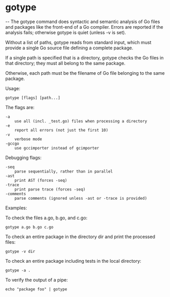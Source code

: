 # gotype
--
The gotype command does syntactic and semantic analysis of Go files and packages
like the front-end of a Go compiler. Errors are reported if the analysis fails;
otherwise gotype is quiet (unless -v is set).

Without a list of paths, gotype reads from standard input, which must provide a
single Go source file defining a complete package.

If a single path is specified that is a directory, gotype checks the Go files in
that directory; they must all belong to the same package.

Otherwise, each path must be the filename of Go file belonging to the same
package.

Usage:

    gotype [flags] [path...]

The flags are:

    -a
    	use all (incl. _test.go) files when processing a directory
    -e
    	report all errors (not just the first 10)
    -v
    	verbose mode
    -gccgo
    	use gccimporter instead of gcimporter

Debugging flags:

    -seq
    	parse sequentially, rather than in parallel
    -ast
    	print AST (forces -seq)
    -trace
    	print parse trace (forces -seq)
    -comments
    	parse comments (ignored unless -ast or -trace is provided)

Examples:

To check the files a.go, b.go, and c.go:

    gotype a.go b.go c.go

To check an entire package in the directory dir and print the processed files:

    gotype -v dir

To check an entire package including tests in the local directory:

    gotype -a .

To verify the output of a pipe:

    echo "package foo" | gotype
